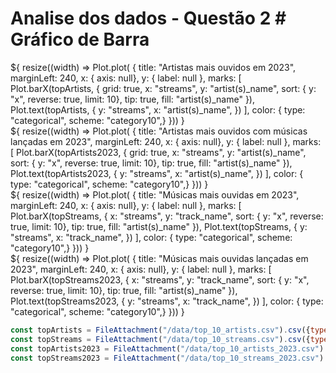 # Analise dos dados - Questão 2 # Gráfico de Barra
  <div class="card">${ 
    resize((width) => Plot.plot( {
        title: "Artistas mais ouvidos em 2023",
        marginLeft: 240,
        x: { axis: null},
        y: { label: null },
            marks: [
                    Plot.barX(topArtists, {
                        grid: true,
                        x: "streams",
                        y: "artist(s)_name",
                        sort: { y: "x", reverse: true, limit: 10},
                        tip: true,
                        fill: "artist(s)_name"
                    }), 
                    Plot.text(topArtists, {
                        y: "streams",
                        x: "artist(s)_name",
                    })  
                ],
            color: {
                type: "categorical",
                scheme: "category10",} 
    })) }</div> 
  <div class="card">${ 
    resize((width) => Plot.plot( {
        title: "Artistas mais ouvidos com músicas lançadas em 2023",
        marginLeft: 240,
        x: { axis: null},
        y: { label: null },
            marks: [
                    Plot.barX(topArtists2023, {
                        grid: true,
                        x: "streams",
                        y: "artist(s)_name",
                        sort: { y: "x", reverse: true, limit: 10},
                        tip: true,
                        fill: "artist(s)_name"
                    }), 
                    Plot.text(topArtists2023, {
                        y: "streams",
                        x: "artist(s)_name",
                    })  
                ],
            color: {
                type: "categorical",
                scheme: "category10",} 
    })) }</div> 



  <div class="card">${ 
    resize((width) => Plot.plot( {
        title: "Músicas mais ouvidas em 2023",
        marginLeft: 240,
        x: { axis: null},
        y: { label: null },
            marks: [
                    Plot.barX(topStreams, {
                        x: "streams",
                        y: "track_name",
                        sort: { y: "x", reverse: true, limit: 10},
                        tip: true,
                        fill: "artist(s)_name"
                    }), 
                    Plot.text(topStreams, {
                        y: "streams",
                        x: "track_name",
                    })  
                ],
            color: {
                type: "categorical",
                scheme: "category10",} 
    })) }</div> 
  <div class="card">${ 
    resize((width) => Plot.plot( {
        title: "Músicas mais ouvidas lançadas em 2023",
        marginLeft: 240,
        x: { axis: null},
        y: { label: null },
            marks: [
                    Plot.barX(topStreams2023, {
                        x: "streams",
                        y: "track_name",
                        sort: { y: "x", reverse: true, limit: 10},
                        tip: true,
                        fill: "artist(s)_name"
                    }), 
                    Plot.text(topStreams2023, {
                        y: "streams",
                        x: "track_name",
                    })  
                ],
            color: {
                type: "categorical",
                scheme: "category10",} 
    })) }</div> 

 



 ```js 
 const topArtists = FileAttachment("/data/top_10_artists.csv").csv({typed:true}); 
 const topStreams = FileAttachment("/data/top_10_streams.csv").csv({typed:true}); 
 const topArtists2023 = FileAttachment("/data/top_10_artists_2023.csv").csv({typed:true}); 
 const topStreams2023 = FileAttachment("/data/top_10_streams_2023.csv").csv({typed:true}); 
 ```
 